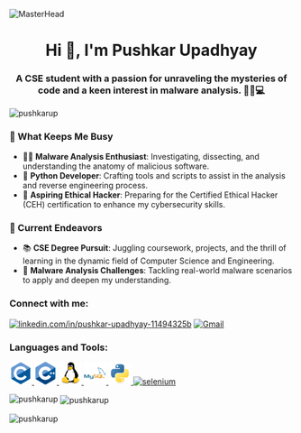 
![MasterHead](https://cdn.pixabay.com/photo/2020/01/07/09/47/cyber-4747175_1280.jpg)
<h1 align="center">Hi 👋, I'm Pushkar Upadhyay</h1>
<h3 align="center">A CSE student with a passion for unraveling the mysteries of code and a keen interest in malware analysis. 🕵️‍♂️💻</h3>

<p align="left"> <img src="https://komarev.com/ghpvc/?username=pushkarup&label=Profile%20views&color=0e75b6&style=flat" alt="pushkarup" /> </p>

  ### 💼 What Keeps Me Busy
- 🕵️‍♂️ **Malware Analysis Enthusiast**: Investigating, dissecting, and understanding the anatomy of malicious software.
- 🐍 **Python Developer**: Crafting tools and scripts to assist in the analysis and reverse engineering process.
- 🤖 **Aspiring Ethical Hacker**: Preparing for the Certified Ethical Hacker (CEH) certification to enhance my cybersecurity skills.

### 🚀 Current Endeavors
- 📚 **CSE Degree Pursuit**: Juggling coursework, projects, and the thrill of learning in the dynamic field of Computer Science and Engineering.
- 🦠 **Malware Analysis Challenges**: Tackling real-world malware scenarios to apply and deepen my understanding.


<h3 align="left">Connect with me:</h3>
<p align="left">
<a href="www.linkedin.com/in/pushkar-upadhyay-24p" target="blank"><img align="center" src="https://raw.githubusercontent.com/rahuldkjain/github-profile-readme-generator/master/src/images/icons/Social/linked-in-alt.svg" alt="linkedin.com/in/pushkar-upadhyay-11494325b" height="30" width="40" /></a>
<a href="mailto:thepushkar24@gmail.com" target="_blank">
    <img align="center" src="https://cdn-icons-png.flaticon.com/512/5968/5968534.png" alt="Gmail" height="40" width="40" /></a>
</p>

<h3 align="left">Languages and Tools:</h3>
<p align="left"> <a href="https://www.cprogramming.com/" target="_blank" rel="noreferrer"> <img src="https://raw.githubusercontent.com/devicons/devicon/master/icons/c/c-original.svg" alt="c" width="40" height="40"/> </a> <a href="https://www.w3schools.com/cpp/" target="_blank" rel="noreferrer"> <img src="https://raw.githubusercontent.com/devicons/devicon/master/icons/cplusplus/cplusplus-original.svg" alt="cplusplus" width="40" height="40"/> </a> <a href="https://www.linux.org/" target="_blank" rel="noreferrer"> <img src="https://raw.githubusercontent.com/devicons/devicon/master/icons/linux/linux-original.svg" alt="linux" width="40" height="40"/> </a> <a href="https://www.mysql.com/" target="_blank" rel="noreferrer"> <img src="https://raw.githubusercontent.com/devicons/devicon/master/icons/mysql/mysql-original-wordmark.svg" alt="mysql" width="40" height="40"/> </a> <a href="https://www.python.org" target="_blank" rel="noreferrer"> <img src="https://raw.githubusercontent.com/devicons/devicon/master/icons/python/python-original.svg" alt="python" width="40" height="40"/> </a> <a href="https://www.selenium.dev" target="_blank" rel="noreferrer"> <img src="https://raw.githubusercontent.com/detain/svg-logos/780f25886640cef088af994181646db2f6b1a3f8/svg/selenium-logo.svg" alt="selenium" width="40" height="40"/> </a> </p>

<p><img align="left" src="https://github-readme-stats.vercel.app/api/top-langs?username=pushkarup&show_icons=true&locale=en&layout=compact" alt="pushkarup" /></p>

<p>&nbsp;<img align="center" src="https://github-readme-stats.vercel.app/api?username=pushkarup&show_icons=true&locale=en" alt="pushkarup" /></p>

<p><img align="center" src="https://github-readme-streak-stats.herokuapp.com/?user=pushkarup&" alt="pushkarup" /></p>

